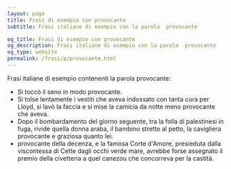 ```yaml
---
layout: page
title: Frasi di esempio con provocante 
subtitle: Frasi italiane di esempio con la parola  provocante

og_title: Frasi di esempio con provocante 
og_description: Frasi italiane di esempio con la parola  provocante
og_type: website
permalink: /frasi/p/provocante.html
---
```


Frasi italiane di esempio contenenti la parola provocante:


- Si toccò il seno in modo provocante.
- Si tolse lentamente i vestiti che aveva indossato con tanta cura per Lloyd, si lavò la faccia e si mise la camicia da notte meno provocante che aveva.
- Dopo il bombardamento del giorno seguente, tra la folla di palestinesi in fuga, rivide quella donna araba, il bambino stretto al petto, la cavigliera provocante e graziosa quanto lei.
- provocante della decenza, e la famosa Corte d'Amore, presieduta dalla viscontessa di Cette dagli occhi verde mare, avrebbe forse assegnato il premio della civetteria a quel canezou che concorreva per la castità.
